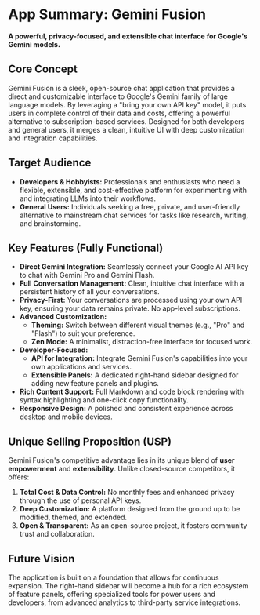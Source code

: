 # App Summary: Gemini Fusion

**A powerful, privacy-focused, and extensible chat interface for Google's Gemini models.**

## Core Concept

Gemini Fusion is a sleek, open-source chat application that provides a direct and customizable interface to Google's Gemini family of large language models. By leveraging a "bring your own API key" model, it puts users in complete control of their data and costs, offering a powerful alternative to subscription-based services. Designed for both developers and general users, it merges a clean, intuitive UI with deep customization and integration capabilities.

## Target Audience

*   **Developers & Hobbyists:** Professionals and enthusiasts who need a flexible, extensible, and cost-effective platform for experimenting with and integrating LLMs into their workflows.
*   **General Users:** Individuals seeking a free, private, and user-friendly alternative to mainstream chat services for tasks like research, writing, and brainstorming.

## Key Features (Fully Functional)

*   **Direct Gemini Integration:** Seamlessly connect your Google AI API key to chat with Gemini Pro and Gemini Flash.
*   **Full Conversation Management:** Clean, intuitive chat interface with a persistent history of all your conversations.
*   **Privacy-First:** Your conversations are processed using your own API key, ensuring your data remains private. No app-level subscriptions.
*   **Advanced Customization:**
    *   **Theming:** Switch between different visual themes (e.g., "Pro" and "Flash") to suit your preference.
    *   **Zen Mode:** A minimalist, distraction-free interface for focused work.
*   **Developer-Focused:**
    *   **API for Integration:** Integrate Gemini Fusion's capabilities into your own applications and services.
    *   **Extensible Panels:** A dedicated right-hand sidebar designed for adding new feature panels and plugins.
*   **Rich Content Support:** Full Markdown and code block rendering with syntax highlighting and one-click copy functionality.
*   **Responsive Design:** A polished and consistent experience across desktop and mobile devices.

## Unique Selling Proposition (USP)

Gemini Fusion's competitive advantage lies in its unique blend of **user empowerment** and **extensibility**. Unlike closed-source competitors, it offers:
1.  **Total Cost & Data Control:** No monthly fees and enhanced privacy through the use of personal API keys.
2.  **Deep Customization:** A platform designed from the ground up to be modified, themed, and extended.
3.  **Open & Transparent:** As an open-source project, it fosters community trust and collaboration.

## Future Vision

The application is built on a foundation that allows for continuous expansion. The right-hand sidebar will become a hub for a rich ecosystem of feature panels, offering specialized tools for power users and developers, from advanced analytics to third-party service integrations.
